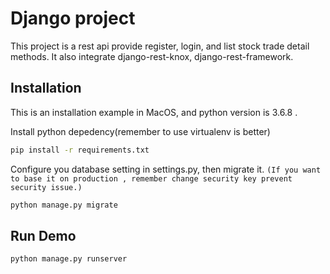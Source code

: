 # Django project

This project is a rest api provide register, login, and list stock trade detail methods.
It also integrate django-rest-knox, django-rest-framework.

## Installation


This is an installation example in MacOS, and python version is 3.6.8 .


Install python depedency(remember to use virtualenv is better)
```sh
pip install -r requirements.txt
```
Configure you database setting in settings.py, then migrate it.
`(If you want to base it on production , remember change security key prevent security issue.)`
```sh
python manage.py migrate
```

## Run Demo
```sh
python manage.py runserver
```